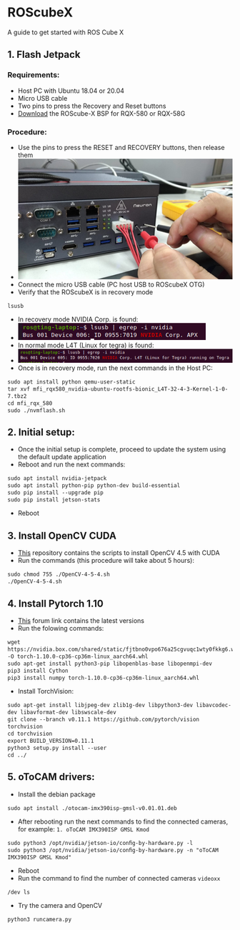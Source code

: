 # ROScubeX
A guide to get started with ROS Cube X
## 1. Flash Jetpack
### Requirements:
- Host PC with Ubuntu 18.04 or 20.04
- Micro USB cable
- Two pins to press the Recovery and Reset buttons
- [Download](https://www.adlinktech.com/Products/ROS2_Solution/ROS2_Controller/ROScube-X?lang=en) the ROScube-X BSP for RQX-580 or RQX-58G
### Procedure:
- Use the pins to press the RESET and RECOVERY buttons, then release them
- ![](https://github.com/procrastinando/ROScubeX/blob/main/docs/reset.png)
- Connect the micro USB cable (PC host USB to ROScubeX OTG)
- Verify that the ROScubeX is in recovery mode
```Shell
lsusb
```
- In recovery mode NVIDIA Corp. is found:
- ![](https://github.com/procrastinando/ROScubeX/blob/main/docs/recovery.png)
- In normal mode L4T (Linux for tegra) is found:
- ![](https://github.com/procrastinando/ROScubeX/blob/main/docs/norecovery.png)
- Once is in recovery mode, run the next commands in the Host PC:
```Shell
sudo apt install python qemu-user-static
tar xvf mfi_rqx580_nvidia-ubuntu-rootfs-bionic_L4T-32-4-3-Kernel-1-0-7.tbz2
cd mfi_rqx_580
sudo ./nvmflash.sh
```
## 2. Initial setup:
- Once the initial setup is complete, proceed to update the system using the default update application
- Reboot and run the next commands:
```Shell
sudo apt install nvidia-jetpack
sudo apt install python-pip python-dev build-essential
sudo pip install --upgrade pip
sudo pip install jetson-stats
```
- Reboot
## 3. Install OpenCV CUDA
- [This](https://github.com/Hexerpowers/Install-OpenCV-Jetson-Xavier) repository contains the scripts to install OpenCV 4.5 with CUDA
- Run the commands (this procedure will take about 5 hours):
```Shell
sudo chmod 755 ./OpenCV-4-5-4.sh
./OpenCV-4-5-4.sh
```
## 4. Install Pytorch 1.10
- [This](https://forums.developer.nvidia.com/t/pytorch-for-jetson-version-1-10-now-available/72048) forum link contains the latest versions
- Run the folowing commands:
```Shell
wget https://nvidia.box.com/shared/static/fjtbno0vpo676a25cgvuqc1wty0fkkg6.whl -O torch-1.10.0-cp36-cp36m-linux_aarch64.whl
sudo apt-get install python3-pip libopenblas-base libopenmpi-dev
pip3 install Cython
pip3 install numpy torch-1.10.0-cp36-cp36m-linux_aarch64.whl
```
- Install TorchVision:
```Shell
sudo apt-get install libjpeg-dev zlib1g-dev libpython3-dev libavcodec-dev libavformat-dev libswscale-dev
git clone --branch v0.11.1 https://github.com/pytorch/vision torchvision
cd torchvision
export BUILD_VERSION=0.11.1
python3 setup.py install --user
cd ../
```
## 5. oToCAM drivers:
- Install the debian package
```Shell
sudo apt install ./otocam-imx390isp-gmsl-v0.01.01.deb
```
- After rebooting run the next commands to find the connected cameras, for example: ```1. oToCAM IMX390ISP GMSL Kmod```
```Shell
sudo python3 /opt/nvidia/jetson-io/conﬁg-by-hardware.py -l
sudo python3 /opt/nvidia/jetson-io/conﬁg-by-hardware.py -n "oToCAM IMX390ISP GMSL Kmod"
```
- Reboot
- Run the command to find the number of connected cameras ```videoxx```
```Shell
/dev ls
```
- Try the camera and OpenCV
```Shell
python3 runcamera.py
```
